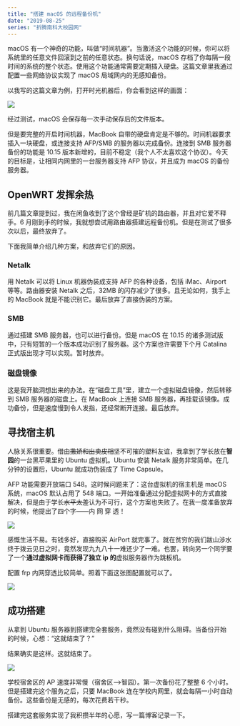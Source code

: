 ```yaml
---
title: "搭建 macOS 的远程备份机"
date: "2019-08-25"
series: "折腾南科大校园网"
---
```


macOS 有一个神奇的功能，叫做“时间机器”。当激活这个功能的时候，你可以将系统里的任意文件回滚到之前的任意状态。换句话说，macOS 存档了你每隔一段时间的系统的整个状态。使用这个功能通常需要定期插入硬盘。这篇文章里我通过配置一些网络协议实现了 macOS 局域网内的无感知备份。

<!-- more -->

以我写的这篇文章为例，打开时光机器后，你会看到这样的画面：

![](/images/2Bd7zxSFZRwsfKo.png)

经过测试，macOS 会保存每一次手动保存后的文件版本。

但是要完整的开启时间机器，MacBook 自带的硬盘肯定是不够的。时间机器要求插入一块硬盘，或连接支持 AFP/SMB 的服务器以完成备份。连接到 SMB 服务器备份的功能是 10.15 版本新增的，目前不稳定（我个人不太喜欢这个协议）。今天的目标是，让相同内网里的一台服务器支持 AFP 协议，并且成为 macOS 的备份服务器。


## OpenWRT 发挥余热

前几篇文章提到过，我在闲鱼收到了这个曾经是矿机的路由器，并且对它爱不释手。6 月刚到手的时候，我就想尝试用路由器搭建远程备份机。但是在测试了很多次以后，最终放弃了。

下面我简单介绍几种方案，和放弃它们的原因。

### Netalk

用 Netalk 可以将 Linux 机器伪装成支持 AFP 的各种设备，包括 iMac、Airport 等等。路由器安装 Netalk 之后，32MB 的闪存减少了很多。且无论如何，我手上的 MacBook 就是不能识别它。最后放弃了直接伪装的方案。

### SMB

通过搭建 SMB 服务器，也可以进行备份。但是 macOS 在 10.15 的诸多测试版中，只有短暂的一个版本成功识别了服务器。这个方案也许需要下个月 Catalina 正式版出现才可以实现。暂时放弃。

### 磁盘镜像

这是我开脑洞想出来的办法。在“磁盘工具”里，建立一个虚拟磁盘镜像，然后转移到 SMB 服务器的磁盘上。在 MacBook 上连接 SMB 服务器，再挂载该镜像。成功备份，但是速度慢到令人发指，还经常断开连接。最后放弃。

## 寻找宿主机

人脉关系很重要。借由~~撒娇和出卖皮相~~坚不可摧的塑料友谊，我拿到了学长放在**智园**的一台黑苹果里的 Ubuntu 虚拟机。Ubuntu 安装 Netalk 服务非常简单。在几分钟的设置后，Ubuntu 就成功伪装成了 Time Capsule。

AFP 功能需要开放端口 548。这时候问题来了：这台虚拟机的宿主机是 macOS 系统，macOS 默认占用了 548 端口。一开始准备通过分配虚拟网卡的方式直接解决，但是由于学长~~水平太差~~认为不可行，这个方案也失败了。在我一度准备放弃的时候，他提出了四个字——内 网 穿 透！

![](/images/cF13MPAi5CWxIeJ.png)

感慨生活不易。有钱多好，直接购买 AirPort 就完事了。就在贫穷的我们跋山涉水终于拨云见日之时，竟然发现九九八十一难还少了一难。也罢，转向另一个同学要了一个**通过虚拟网卡而获得了独立 ip 的**虚拟服务器作为跳板机。

配置 frp 内网穿透比较简单。照着下面这张图配置就可以了。

![](/images/9btkwHZDAvoyCrY.png)

## 成功搭建

从拿到 Ubuntu 服务器到搭建完全套服务，竟然没有碰到什么阻碍。当备份开始的时候，心想：“这就结束了？”

结果确实是这样。这就结束了。

![](/images/J1iIdc7wWeRSZNr.png)

学校宿舍区的 AP 速度非常慢（宿舍区-->智园）。第一次备份花了整整 6 个小时。但是搭建完这个服务之后，只要 MacBook 连在学校内网里，就会每隔一小时自动备份。这些备份是无感的，每次花费若干秒。

搭建完这套服务实现了我积攒半年的心愿，写一篇博客记录一下。